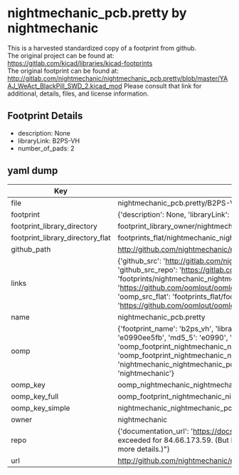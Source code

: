 # nightmechanic_pcb.pretty by nightmechanic  
This is a harvested standardized copy of a footprint from github.  
The original project can be found at:  
https://gitlab.com/kicad/libraries/kicad-footprints  
The original footprint can be found at:
http://gitlab.com/nightmechanic/nightmechanic_pcb.pretty/blob/master/YAAJ_WeAct_BlackPill_SWD_2.kicad_mod
Please consult that link for additional, details, files, and license information.  
## Footprint Details
* description: None  
* libraryLink: B2PS-VH  
* number_of_pads: 2  
## yaml dump  
| Key | Value |  
| --- | --- |  
| file | nightmechanic_pcb.pretty/B2PS-VH.kicad_mod |  
| footprint | {'description': None, 'libraryLink': 'B2PS-VH', 'number_of_pads': 2} |  
| footprint_library_directory | footprint_library_owner/nightmechanic_nightmechanic_pcb.pretty |  
| footprint_library_directory_flat | footprints_flat/nightmechanic_nightmechanic_pcb_b2ps_vh/working |  
| github_path | http://github.com/nightmechanic/nightmechanic_pcb.pretty/blob/master/B2PS-VH.kicad_mod |  
| links | {'github_src': 'http://gitlab.com/nightmechanic/nightmechanic_pcb.pretty/blob/master/YAAJ_WeAct_BlackPill_SWD_2.kicad_mod', 'github_src_repo': 'https://gitlab.com/kicad/libraries/kicad-footprints', 'oomp_bot': 'footprints/nightmechanic_nightmechanic_pcb_b2ps_vh/working', 'oomp_bot_github': 'https://github.com/oomlout/oomlout_oomp_footprint_bot/tree/main/footprints/nightmechanic_nightmechanic_pcb_b2ps_vh/working', 'oomp_src_flat': 'footprints_flat/footprints_flat/nightmechanic_nightmechanic_pcb_b2ps_vh/working', 'oomp_src_flat_github': 'https://github.com/oomlout/oomlout_oomp_footprint_src/tree/main/footprints_flat/nightmechanic_nightmechanic_pcb_b2ps_vh/working'} |  
| name | nightmechanic_pcb.pretty |  
| oomp | {'footprint_name': 'b2ps_vh', 'library_name': 'nightmechanic_pcb', 'md5': 'e0990ee5fb08f23788f4da32ca9fe982', 'md5_10': 'e0990ee5fb', 'md5_5': 'e0990', 'md5_6': 'e0990e', 'oomp_key': 'oomp_nightmechanic_nightmechanic_pcb_b2ps_vh', 'oomp_key_extra': 'oomp_footprint_nightmechanic_nightmechanic_pcb_b2ps_vh', 'oomp_key_full': 'oomp_footprint_nightmechanic_nightmechanic_pcb_b2ps_vh_e0990e', 'oomp_key_simple': 'nightmechanic_nightmechanic_pcb_b2ps_vh', 'original_filename': 'nightmechanic_pcb.pretty/B2PS-VH.kicad_mod', 'owner_name': 'nightmechanic'} |  
| oomp_key | oomp_nightmechanic_nightmechanic_pcb_b2ps_vh |  
| oomp_key_full | oomp_footprint_nightmechanic_nightmechanic_pcb_b2ps_vh |  
| oomp_key_simple | nightmechanic_nightmechanic_pcb_b2ps_vh |  
| owner | nightmechanic |  
| repo | {'documentation_url': 'https://docs.github.com/rest/overview/resources-in-the-rest-api#rate-limiting', 'message': "API rate limit exceeded for 84.66.173.59. (But here's the good news: Authenticated requests get a higher rate limit. Check out the documentation for more details.)"} |  
| url | http://github.com/nightmechanic/nightmechanic_pcb.pretty |  

